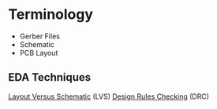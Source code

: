 # Terminology
- Gerber Files
- Schematic
- PCB Layout

## EDA Techniques
[Layout Versus Schematic](Electronics%20Design%20Automation/Layout%20Versus%20Schematic.md) (LVS)
[Design Rules Checking](Electronics%20Design%20Automation/Design%20Rules%20Checking.md) (DRC)